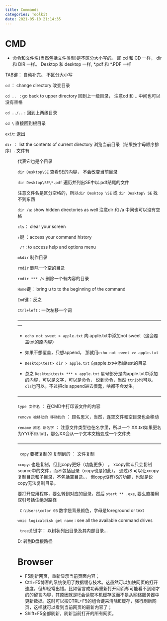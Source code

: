 ```yaml
---
title: Commands
categories: Toolkit
date: 2021-05-10 21:14:35
---
```



# CMD

* 命令和文件名(当然包括文件类型)是不区分大小写的。 即 cd 和 CD 一样， dir 和 DIR 一样。 Desktop 和 desktop 一样, *.pdf  和 *.PDF 一样

TAB键： 自动补完。 不区分大小写

`cd` ： change directory 改变目录

 `cd .. ` : go back to upper directory 回到上一级目录， 注意cd 和 .. 中间也可以没有空格

 `cd ../..` :  回到上两级目录

 `cd \` 直接回到根目录

 `exit`: 退出

<!--more-->

 `dir` ： list the contents of current directory 浏览当前目录（结果按字母顺序排序）.  文件有<DIR>代表它也是个目录

`dir Desktop\SE` 查看SE的内容， 不会改变当前目录

 `dir Desktop\SE\*.pdf`   遍历并列出SE中以.pdf结尾的文件

注意文件名是区分空格的，所以`dir Desktop \SE` 或 `dir Desktop\ SE`  找不到东西

` dir /a `: show hidden directories as well 注意dir 和 /a 中间也可以没有空格

 `cls`： clear your screen

 `↑`键 ：access your command history

` /?` : to access help and options menu

 `mkdir`   制作目录

 `rmdir` 删除一个空的目录

 `rmdir *** /s` 删除一个有内容的目录

`Home`键： bring u to  to the beginning of the command

`End`键：反之

`Ctrl+left` : 一次左移一个词

——————————————————————————————————

-  `echo not sweet > apple.txt`  向 apple.txt中添加not sweet（这会覆盖txt的原内容）
-  如果不想覆盖，只想append， 那就用`echo not sweet >> apple.txt` 
-  `Desktop\test> dir > apple.txt`    向apple.txt中添加test的目录

- 总之 `Desktop\test> *** > apple.txt` 星号部分是向apple.txt中添加的内容，可以是文字，可以是命令， 说到命令，当然·`ttrib`也可以，`cls`也可以。不过把cls append进去很蠢，啥都不会发生。

—————————————————————————————————

 

 `type 文件名` ： 在CMD中打印该文件的内容

 `remove 被移动的 移动到的` ： 顾名思义，当然，连空文件和空目录也会移动

 `rename 原名 新名字` ： 注意文件类型也在名字里，所以一个 XX.txt如果更名为YY(不带.txt)，那么XX会从一个文本文档变成一个文件夹

—————————————————————————————————

` copy` 要被复制的 复制到的 ： 文件复制  

 `xcopy`: 也是复制，但比copy更好（功能更多） 。 xcopy默认只会复制source中的文件，而不包括目录（copy也是如此）。 通过/S 可以让xcopy复制目录和子目录，不包括空目录。， 但copy没有/S的功能，也就是说copy无法复制目录。

 

要打开应用程序，要么转到对应的目录，然后 `start ** .exe`, 要么直接用双引号括住绝对路径

` C:\Users\color 0B`   数字是背景颜色，字母是foreground or text

 `wmic logicaldisk get name` : see all the available command drives

` tree`关键字： 以树状列出目录及其内部目录…

D: 转到D盘根路径

# Browser

* F5刷新网页，重新显示当前页面内容；
* Ctrl+F5博客的系统使用了数据缓存技术。这虽然可以加快网页的打开速度，但却经常出错。比如留言成功再重新打开网页却可能看不到刚才的的留言内容，其原因就是IE会读取本机缓存区而不是从网络服务器中更新数据。这时可以按CTRL+F5的组合键来清除IE缓存，强行刷新网页，这样就可以看到当前网页的最新内容了；
* Shift+F5全部刷新，刷新当前打开的所有网页。